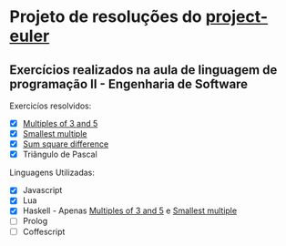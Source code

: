 # Projeto de resoluções do [project-euler](http://projecteuler.net)
## Exercícios realizados na aula de linguagem de programação II - Engenharia de Software

Exercicíos resolvidos:

- [x] [Multiples of 3 and 5](https://projecteuler.net/problem=1)
- [x] [Smallest multiple](https://projecteuler.net/problem=5)
- [x] [Sum square difference](https://projecteuler.net/problem=6)
- [x] Triângulo de Pascal

Linguagens Utilizadas:

- [x] Javascript
- [x] Lua
- [x] Haskell - Apenas [Multiples of 3 and 5](https://projecteuler.net/problem=1) e [Smallest multiple](https://projecteuler.net/problem=5)
- [ ] Prolog
- [ ] Coffescript